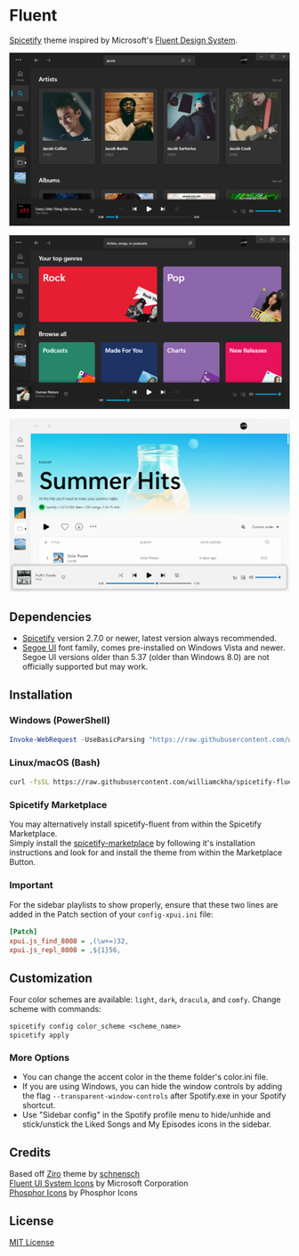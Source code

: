 # Fluent

[Spicetify](https://github.com/khanhas/spicetify-cli) theme inspired by Microsoft's [Fluent Design System](https://www.microsoft.com/design/fluent).

![dark-1](screenshots/dark-1.png)

![dark-2](screenshots/dark-2.png)

![light-1](screenshots/light-1.png)

## Dependencies

- [Spicetify](https://github.com/khanhas/spicetify-cli) version 2.7.0 or newer, latest version always recommended.
- [Segoe UI](https://en.wikipedia.org/wiki/Segoe#Segoe_UI) font family, comes pre-installed on Windows Vista and newer.
  Segoe UI versions older than 5.37 (older than Windows 8.0) are not officially supported but may work.

## Installation

### Windows (PowerShell)

```powershell
Invoke-WebRequest -UseBasicParsing "https://raw.githubusercontent.com/williamckha/spicetify-fluent/master/install.ps1" | Invoke-Expression
```

### Linux/macOS (Bash)

```bash
curl -fsSL https://raw.githubusercontent.com/williamckha/spicetify-fluent/master/install.sh | sh
```

### Spicetify Marketplace

You may alternatively install spicetify-fluent from within the Spicetify Marketplace.  
Simply install the [spicetify-marketplace](https://github.com/spicetify/spicetify-marketplace) by following it's
installation instructions and look for and install the theme from within the Marketplace Button.

### Important

For the sidebar playlists to show properly, ensure that these two lines are added in the Patch section of your `config-xpui.ini` file:

```ini
[Patch]
xpui.js_find_8008 = ,(\w+=)32,
xpui.js_repl_8008 = ,${1}56,
```

## Customization

Four color schemes are available: `light`, `dark`, `dracula`, and `comfy`. Change scheme with commands:

```
spicetify config color_scheme <scheme_name>
spicetify apply
```

### More Options

- You can change the accent color in the theme folder's color.ini file.
- If you are using Windows, you can hide the window controls by adding the flag `--transparent-window-controls` after Spotify.exe in your Spotify shortcut.
- Use "Sidebar config" in the Spotify profile menu to hide/unhide and stick/unstick the Liked Songs and My Episodes icons in the sidebar.

## Credits

Based off [Ziro](https://github.com/schnensch0/ziro) theme by [schnensch](https://github.com/schnensch0)  
[Fluent UI System Icons](https://github.com/microsoft/fluentui-system-icons) by Microsoft Corporation  
[Phosphor Icons](https://github.com/phosphor-icons/phosphor-icons) by Phosphor Icons

## License

[MIT License](LICENSE)
